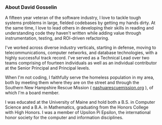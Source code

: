 ### About David Gosselin

A fifteen year veteran of the software industry, I love to tackle tough systems problems in large, fielded codebases
by getting my hands dirty.  At the same time, I love to lead others in developing their skills in reading and understanding
code they haven't written while adding value through instrumentation, testing, and ROI-driven refactoring.

I've worked across diverse industry verticals, starting in defense, moving to telecommunications, computer networks, and database technologies,
with a highly successful track record.  I've served as a Technical Lead over two teams comprising of fourteen individuals as well
as an individual contributor at the Senior Principal and Principal levels.

When I'm not coding, I faithfully serve the homeless population in my area, both by meeting them where they are on the street
and through the Southern New Hampshire Rescue Mission ( [nashuarescuemission.org](https://nashuarescuemission.org) ), of which I'm a board member.  

I was educated at the University of Maine and hold both a B.S. in Computer Science and a B.A. in Mathematics, graduating from 
the Honors College with High Honors.  I was a member of Upsilon Pi Epsilon, the international honor society for the computer and 
information disciplines.
